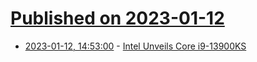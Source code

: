 # [Published on 2023-01-12](index.md)

* [2023-01-12, 14:53:00](https://hardware.slashdot.org/story/23/01/12/1453238/intel-unveils-core-i9-13900ks?utm_source=rss1.0mainlinkanon&utm_medium=feed) - [Intel Unveils Core i9-13900KS](https://hardware.slashdot.org/story/23/01/12/1453238/intel-unveils-core-i9-13900ks?utm_source=rss1.0mainlinkanon&utm_medium=feed)
